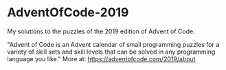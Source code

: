 # AdventOfCode-2019
My solutions to the puzzles of the 2019 edition of Advent of Code.

"Advent of Code is an Advent calendar of small programming puzzles for a variety of skill sets and skill levels that can be solved in any programming language you like." More at: https://adventofcode.com/2019/about
